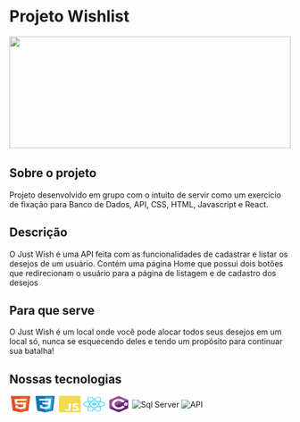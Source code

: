 <h1>Projeto Wishlist</h1>
<img class="CSS_LIGHTBOX_SCALED_IMAGE_IMG" src="https://1.bp.blogspot.com/-mkvBnrjJ6Ps/WktrHClFQhI/AAAAAAAAFGE/8O1I4d4zTzANB7tvaQtzwefIlZ8Bts7BQCEwYBhgL/s1600/0833673a204b5c1b543f12edac3bad81.gif" style="width: 100%; height: 200px;">
<h2> Sobre o projeto </h2>
<p>Projeto desenvolvido em grupo com o intuito de servir como um exercício de fixação para Banco de Dados, API, CSS, HTML, Javascript e React.</p>
<h2> Descrição </h2>
<p>O Just Wish é uma API feita com as funcionalidades de cadastrar e listar os desejos de um usuário. Contém uma página Home que possui dois botões que redirecionam o usuário para a página de listagem e de cadastro dos desejos</p>
<h2> Para que serve</h2>
<p>O Just Wish é um local onde você pode alocar todos seus desejos em um local só, nunca se esquecendo deles e tendo um propósito para continuar sua batalha!</p>
<h2> Nossas tecnologias</h2>
<div>
  <img align="center" alt="HTML" height="30" width="40" src="https://raw.githubusercontent.com/devicons/devicon/master/icons/html5/html5-original.svg">
  <img align="center" alt="CSS" height="30" width="40" src="https://raw.githubusercontent.com/devicons/devicon/master/icons/css3/css3-original.svg">
  <img align="center" alt="Js" height="30" width="40" src="https://raw.githubusercontent.com/devicons/devicon/master/icons/javascript/javascript-plain.svg">
  <img align="center" alt="React" height="30" width="40" src="https://raw.githubusercontent.com/devicons/devicon/master/icons/react/react-original.svg">
  <img align="center" alt="Csharp" height="30" width="40" src="https://raw.githubusercontent.com/devicons/devicon/master/icons/csharp/csharp-original.svg">
  <img align="center" alt="Sql Server" height="30" width="40" src="https://www.freeiconspng.com/uploads/sql-server-icon-8.png" width="350" alt="Sql Server Library Icon" />
  <img align="center" alt="API" height="40" width="40" src="https://cdn-icons.flaticon.com/png/512/1493/premium/1493176.png?token=exp=1635281530~hmac=1321e49a14289045f2e983fb9cb54770" alt="Api grátis ícone" title="Api grátis ícone" class="loaded" width="256" height="256">
  </div>
